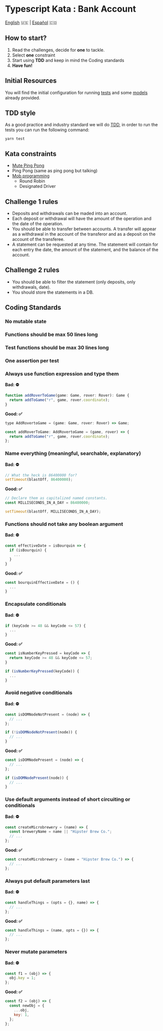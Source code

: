 # Typescript Kata : Bank Account

[English](README.md) 🇺🇸 | [Español](README.es.md) 🇨🇴

## How to start?

1. Read the challenges, decide for **one** to tackle.
2. Select **one** constraint
3. Start using **TDD** and keep in mind the Coding standards
4. **Have fun!**

## Initial Resources

You will find the initial configuration for running [tests](src/index.test.ts) and some [models](src/models.d.ts) already provided.

## TDD style

As a good practice and industry standard we will do [TDD](https://en.wikipedia.org/wiki/Test-driven_development), in order to run the tests you can run the following command:

```shell
yarn test
```

## Kata constraints

- [Mute Ping Pong](https://kata-log.rocks/mute-ping-pong)
- Ping Pong (same as ping pong but talking)
- [Mob programming](https://kata-log.rocks/mob-programming)
  - Round Robin
  - Designated Driver

## Challenge 1 rules

- Deposits and withdrawals can be maded into an account.
- Each deposit or withdrawal will have the amount of the operation and the date of the operation.
- You should be able to transfer between accounts. A transfer will appear as a withdrawal in the account of the transferor and as a deposit on the account of the transferee.
- A statement can be requested at any time. The statement will contain for each entry the date, the amount of the statement, and the balance of the account.

## Challenge 2 rules

- You should be able to filter the statement (only deposits, only withdrawals, date).
- You should store the statements in a DB.

## Coding Standards

### No mutable state

### Functions should be max 50 lines long

### Test functions should be max 30 lines long

### One assertion per test

### Always use function expression and type them

**Bad: ⛔️**

```javascript
function addRoverToGame(game: Game, rover: Rover): Game {
  return addToGame("r", game, rover.coordinate);
}
```

**Good: ✅**

```javascript
type AddRovertoGame = (game: Game, rover: Rover) => Game;

const addRoverToGame: AddRovertoGame = (game, rover) => {
  return addToGame("r", game, rover.coordinate);
};
```

### Name everything (meaningful, searchable, explanatory)

**Bad: ⛔️**

```javascript
// What the heck is 86400000 for?
setTimeout(blastOff, 86400000);
```

**Good: ✅**

```javascript
// Declare them as capitalized named constants.
const MILLISECONDS_IN_A_DAY = 86400000;

setTimeout(blastOff, MILLISECONDS_IN_A_DAY);
```

### Functions should not take any boolean argument

**Bad: ⛔️**

```javascript
const effectiveDate = isBourquin => {
  if (isBourquin) {
    ...
  }
}
```

**Good: ✅**

```javascript
const bourquinEffectiveDate = () {
  ...
}
```

### Encapsulate conditionals

**Bad: ⛔️**

```javascript
if (keyCode >= 48 && keyCode <= 57) {
  ...
}
```

**Good: ✅**

```javascript
const isNumberKeyPressed = keyCode => {
  return keyCode >= 48 && keyCode <= 57;
}

if (isNumberKeyPressed(keyCode)) {
  ...
}
```

### Avoid negative conditionals

**Bad: ⛔️**

```javascript
const isDOMNodeNotPresent = (node) => {
  // ...
};

if (!isDOMNodeNotPresent(node)) {
  // ...
}
```

**Good: ✅**

```javascript
const isDOMNodePresent = (node) => {
  // ...
};

if (isDOMNodePresent(node)) {
  // ...
}
```

### Use default arguments instead of short circuiting or conditionals

**Bad: ⛔️**

```javascript
const createMicrobrewery = (name) => {
  const breweryName = name || "Hipster Brew Co.";
  // ...
};
```

**Good: ✅**

```javascript
const createMicrobrewery = (name = "Hipster Brew Co.") => {
  // ...
};
```

### Always put default parameters last

**Bad: ⛔️**

```javascript
const handleThings = (opts = {}, name) => {
  // ...
};
```

**Good: ✅**

```javascript
const handleThings = (name, opts = {}) => {
  // ...
};
```

### Never mutate parameters

**Bad: ⛔️**

```javascript
const f1 = (obj) => {
  obj.key = 1;
};
```

**Good: ✅**

```javascript
const f2 = (obj) => {
  const newObj = {
    ...obj,
    key: 1,
  };
};
```
